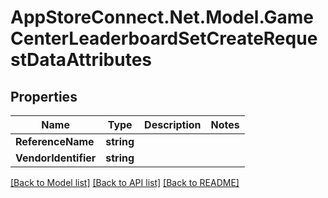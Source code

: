 # AppStoreConnect.Net.Model.GameCenterLeaderboardSetCreateRequestDataAttributes

## Properties

Name | Type | Description | Notes
------------ | ------------- | ------------- | -------------
**ReferenceName** | **string** |  | 
**VendorIdentifier** | **string** |  | 

[[Back to Model list]](../README.md#documentation-for-models) [[Back to API list]](../README.md#documentation-for-api-endpoints) [[Back to README]](../README.md)

